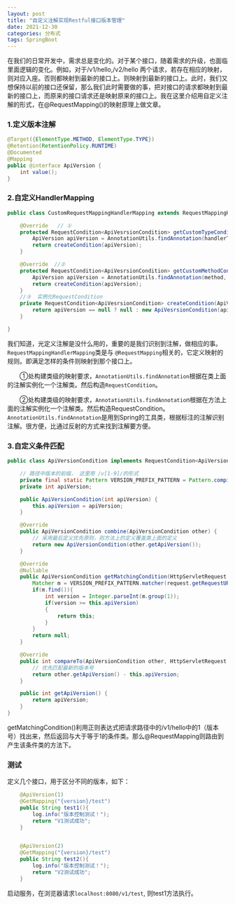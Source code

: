 ```yaml
---
layout: post
title: "自定义注解实现Restful接口版本管理"
date: 2021-12-30
categories: 分布式
tags: SpringBoot
--- 
```


在我们的日常开发中，需求总是变化的。对于某个接口，随着需求的升级，也面临里面逻辑的变化。例如，对于/v1/hello,/v2/hello 两个请求，若存在相应的映射，则对应入座。否则都映射到最新的接口上。则映射到最新的接口上。此时，我们又想保持以前的接口还保留，那么我们此时需要做的事，把对接口的请求都映射到最新的接口上，而原来的接口请求还是映射原来的接口上。我在这里介绍用自定义注解的形式，在@RequestMapping()的映射原理上做文章。

### 1.定义版本注解

```java
@Target({ElementType.METHOD, ElementType.TYPE})
@Retention(RetentionPolicy.RUNTIME)
@Documented
@Mapping
public @interface ApiVersion {
    int value();
}
```

### 2.自定义HandlerMapping

```java
public class CustomRequestMappingHandlerMapping extends RequestMappingHandlerMapping {

    @Override   // ①
    protected RequestCondition<ApiVesrsionCondition> getCustomTypeCondition(Class<?> handlerType) {
        ApiVersion apiVersion = AnnotationUtils.findAnnotation(handlerType, ApiVersion.class);
        return createCondition(apiVersion);
    }

    @Override  //②
    protected RequestCondition<ApiVesrsionCondition> getCustomMethodCondition(Method method) {
        ApiVersion apiVersion = AnnotationUtils.findAnnotation(method, ApiVersion.class);
        return createCondition(apiVersion);
    }
    //③  实例化RequestCondition
    private RequestCondition<ApiVesrsionCondition> createCondition(ApiVersion apiVersion) {
        return apiVersion == null ? null : new ApiVesrsionCondition(apiVersion.value());
    }

}
```

我们知道，光定义注解是没什么用的，重要的是我们识别到注解，做相应的事。`RequestMappingHandlerMapping`类是与 `@RequestMapping`相关的，它定义映射的规则。即满足怎样的条件则映射到那个接口上。

  ①处构建类级的映射要求，`AnnotationUtils.findAnnotation`根据在类上面的注解实例化一个注解类。然后构造`RequestCondition`。

  ②处构建类级的映射要求，`AnnotationUtils.findAnnotatio`n根据在方法上面的注解实例化一个注解类。然后构造RequestCondition。
`AnnotationUtils.findAnnotation`是用到Spring的工具类，根据标注的注解识别注解。很方便，比通过反射的方式来找到注解要方便。

### 3.自定义条件匹配

```java
public class ApiVersionCondition implements RequestCondition<ApiVersionCondition> {

    // 路径中版本的前缀， 这里用 /v[1-9]/的形式
    private final static Pattern VERSION_PREFIX_PATTERN = Pattern.compile("v(\\d+)/");
    private int apiVersion;

    public ApiVersionCondition(int apiVersion) {
        this.apiVersion = apiVersion;
    }

    @Override
    public ApiVersionCondition combine(ApiVersionCondition other) {
        // 采用最后定义优先原则，则方法上的定义覆盖类上面的定义
        return new ApiVersionCondition(other.getApiVersion());
    }

    @Override
    @Nullable
    public ApiVersionCondition getMatchingCondition(HttpServletRequest request) {
        Matcher m = VERSION_PREFIX_PATTERN.matcher(request.getRequestURI());
        if(m.find()){
            int version = Integer.parseInt(m.group(1));
            if(version >= this.apiVersion)
            {
                return this;
            }
        }
        return null;
    }

    @Override
    public int compareTo(ApiVersionCondition other, HttpServletRequest request) {
        // 优先匹配最新的版本号
        return other.getApiVersion() - this.apiVersion;
    }

    public int getApiVersion() {
        return apiVersion;
    }
}
```
getMatchingCondition()利用正则表达式把请求路径中的/v1/hello中的1（版本号）找出来，然后返回与大于等于1的条件类。那么@RequestMapping则路由到产生该条件类的方法下。

### 测试

定义几个接口，用于区分不同的版本，如下：

```java
    @ApiVersion(1)
    @GetMapping("{version}/test")
    public String test1(){
        log.info("版本控制测试！");
        return "V1测试成功";
    }


    @ApiVersion(2)
    @GetMapping("{version}/test")
    public String test2(){
        log.info("版本控制测试！");
        return "V2测试成功";
    }
```

启动服务，在浏览器请求`localhost:8080/v1/test`, 则test1方法执行。 